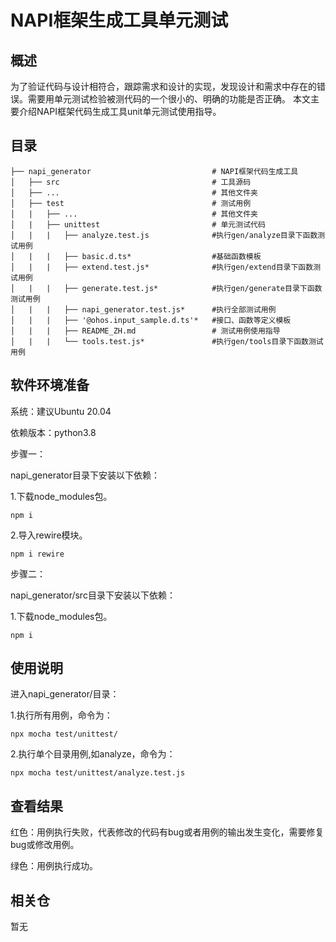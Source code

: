 # NAPI框架生成工具单元测试

## 概述
为了验证代码与设计相符合，跟踪需求和设计的实现，发现设计和需求中存在的错误。需要用单元测试检验被测代码的一个很小的、明确的功能是否正确。
本文主要介绍NAPI框架代码生成工具unit单元测试使用指导。

## 目录

	├── napi_generator                           # NAPI框架代码生成工具
	│   ├── src                                  # 工具源码
	│   ├── ...                                  # 其他文件夹
	│   ├── test                                 # 测试用例
	│   |   ├── ...                              # 其他文件夹
	│   |   ├── unittest                         # 单元测试代码
	│   |   |   ├── analyze.test.js              #执行gen/analyze目录下函数测试用例 
	│   |   |   ├── basic.d.ts*                  #基础函数模板
	│   |   |   ├── extend.test.js*              #执行gen/extend目录下函数测试用例 
	│   |   |   ├── generate.test.js*            #执行gen/generate目录下函数测试用例 
	│   |   |   ├── napi_generator.test.js*      #执行全部测试用例
	│   |   |   ├── '@ohos.input_sample.d.ts'*   #接口、函数等定义模板
	│   |   |   ├── README_ZH.md                 # 测试用例使用指导
	│   |   |   └── tools.test.js*               #执行gen/tools目录下函数测试用例
	 
## 软件环境准备

系统：建议Ubuntu 20.04

依赖版本：python3.8

步骤一：

napi_generator目录下安装以下依赖：

1.下载node_modules包。

	npm i

2.导入rewire模块。

	npm i rewire

步骤二：

napi_generator/src目录下安装以下依赖：

1.下载node_modules包。

	npm i  

## 使用说明

进入napi_generator/目录：

1.执行所有用例，命令为：

	npx mocha test/unittest/

2.执行单个目录用例,如analyze，命令为：

	npx mocha test/unittest/analyze.test.js

## 查看结果

红色：用例执行失败，代表修改的代码有bug或者用例的输出发生变化，需要修复bug或修改用例。

绿色：用例执行成功。

## 相关仓

暂无
